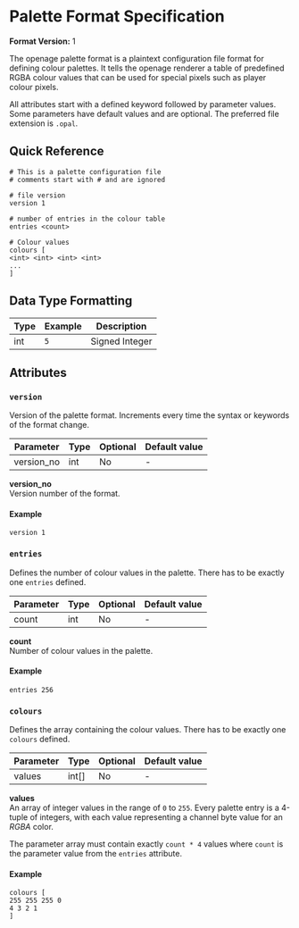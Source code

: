 # Palette Format Specification

**Format Version:** 1

The openage palette format is a plaintext configuration file format for defining
colour palettes. It tells the openage renderer a table of predefined RGBA colour values
that can be used for special pixels such as player colour pixels.

All attributes start with a defined keyword followed by parameter values. Some
parameters have default values and are optional. The preferred file extension is
`.opal`.


## Quick Reference

```
# This is a palette configuration file
# comments start with # and are ignored

# file version
version 1

# number of entries in the colour table
entries <count>

# Colour values
colours [
<int> <int> <int> <int>
...
]
```


## Data Type Formatting

Type     | Example | Description
---------|---------|---------
int      | `5`     | Signed Integer


## Attributes

### `version`

Version of the palette format. Increments every time the syntax
or keywords of the format change.

Parameter  | Type   | Optional | Default value
-----------|--------|----------|--------------
version_no | int    | No       | -

**version_no**<br>
Version number of the format.


#### Example

```
version 1
```


### `entries`

Defines the number of colour values in the palette.
There has to be exactly one `entries` defined.

Parameter  | Type   | Optional | Default value
-----------|--------|----------|--------------
count      | int    | No       | -

**count**<br>
Number of colour values in the palette.


#### Example

```
entries 256
```


### `colours`

Defines the array containing the colour values.
There has to be exactly one `colours` defined.

Parameter  | Type    | Optional | Default value
-----------|---------|----------|--------------
values     | int[]   | No       | -

**values**<br>
An array of integer values in the range of `0` to `255`. Every palette
entry is a 4-tuple of integers, with each value representing a channel
byte value for an *RGBA* color.

The parameter array must contain exactly `count * 4` values where `count`
is the parameter value from the `entries` attribute.


#### Example

```
colours [
255 255 255 0
4 3 2 1
]
```

